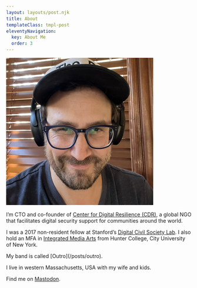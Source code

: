 ```yaml
---
layout: layouts/post.njk
title: About
templateClass: tmpl-post
eleventyNavigation:
  key: About Me
  order: 3
---
```

![me](/img/levy.jpeg)

I’m CTO and co-founder of [Center for Digital Resilience (CDR)](https://digiresilience.org), a global NGO that facilitates digital security support for communities around the world.

I was a 2017 non-resident fellow at Stanford’s [Digital Civil Society Lab](https://pacscenter.stanford.edu/research/digital-civil-society-lab/). I also hold an MFA in [Integrated Media Arts](https://ima-mfa.hunter.cuny.edu/) from Hunter College, City University of New York.

<p>My band is called [Outro](/posts/outro).</p>

<p>I live in western Massachusetts, USA with my wife and kids.</p>

Find me on <a rel="me" href="https://social.coop/@levy">Mastodon</a>.



